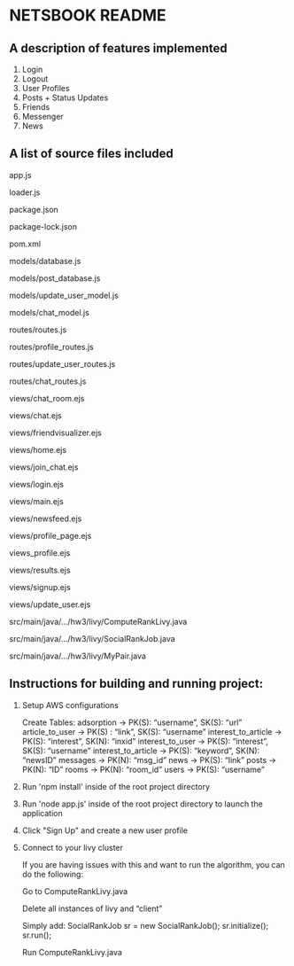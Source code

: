 # NETSBOOK README

## A description of features implemented

1. Login
2. Logout
3. User Profiles
4. Posts + Status Updates
5. Friends
6. Messenger
7. News

## A list of source files included 

app.js

loader.js

package.json

package-lock.json

pom.xml

models/database.js

models/post_database.js

models/update_user_model.js

models/chat_model.js

routes/routes.js

routes/profile_routes.js

routes/update_user_routes.js

routes/chat_routes.js

views/chat_room.ejs

views/chat.ejs

views/friendvisualizer.ejs

views/home.ejs

views/join_chat.ejs

views/login.ejs

views/main.ejs

views/newsfeed.ejs

views/profile_page.ejs

views_profile.ejs

views/results.ejs

views/signup.ejs

views/update_user.ejs

src/main/java/.../hw3/livy/ComputeRankLivy.java

src/main/java/.../hw3/livy/SocialRankJob.java

src/main/java/.../hw3/livy/MyPair.java

## Instructions for building and running project:

1. Setup AWS configurations

    Create Tables:
    adsorption → PK(S): “username”, SK(S): “url”
    article_to_user → PK(S) : “link”, SK(S): “username”
    interest_to_article → PK(S): “interest”, SK(N): “inxid”
    interest_to_user → PK(S): “interest”, SK(S): “username”
    interest_to_article → PK(S): “keyword”, SK(N): “newsID”
    messages → PK(N): “msg_id”
    news → PK(S): “link”
    posts → PK(N): “ID”
    rooms → PK(N): “room_id”
    users → PK(S): “username”
2. Run 'npm install' inside of the root project directory
3. Run 'node app.js' inside of the root project directory to launch the application
4. Click "Sign Up" and create a new user profile
5. Connect to your livy cluster
    
    If you are having issues with this and want to run the algorithm, you can do the following: 
    
    Go to ComputeRankLivy.java
    
    Delete all instances of livy and “client”
    
    Simply add: SocialRankJob sr = new SocialRankJob(); sr.initialize(); sr.run();
    
    Run ComputeRankLivy.java

